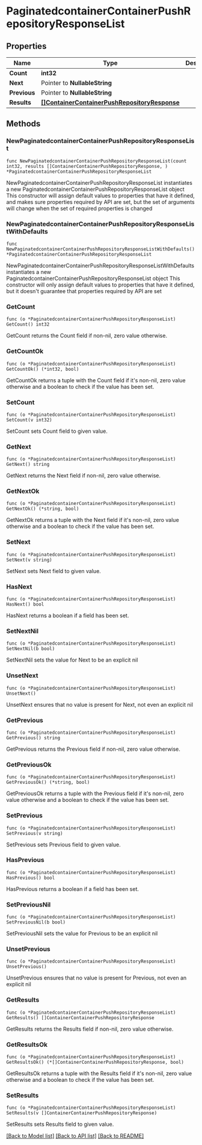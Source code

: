 # PaginatedcontainerContainerPushRepositoryResponseList

## Properties

Name | Type | Description | Notes
------------ | ------------- | ------------- | -------------
**Count** | **int32** |  | 
**Next** | Pointer to **NullableString** |  | [optional] 
**Previous** | Pointer to **NullableString** |  | [optional] 
**Results** | [**[]ContainerContainerPushRepositoryResponse**](ContainerContainerPushRepositoryResponse.md) |  | 

## Methods

### NewPaginatedcontainerContainerPushRepositoryResponseList

`func NewPaginatedcontainerContainerPushRepositoryResponseList(count int32, results []ContainerContainerPushRepositoryResponse, ) *PaginatedcontainerContainerPushRepositoryResponseList`

NewPaginatedcontainerContainerPushRepositoryResponseList instantiates a new PaginatedcontainerContainerPushRepositoryResponseList object
This constructor will assign default values to properties that have it defined,
and makes sure properties required by API are set, but the set of arguments
will change when the set of required properties is changed

### NewPaginatedcontainerContainerPushRepositoryResponseListWithDefaults

`func NewPaginatedcontainerContainerPushRepositoryResponseListWithDefaults() *PaginatedcontainerContainerPushRepositoryResponseList`

NewPaginatedcontainerContainerPushRepositoryResponseListWithDefaults instantiates a new PaginatedcontainerContainerPushRepositoryResponseList object
This constructor will only assign default values to properties that have it defined,
but it doesn't guarantee that properties required by API are set

### GetCount

`func (o *PaginatedcontainerContainerPushRepositoryResponseList) GetCount() int32`

GetCount returns the Count field if non-nil, zero value otherwise.

### GetCountOk

`func (o *PaginatedcontainerContainerPushRepositoryResponseList) GetCountOk() (*int32, bool)`

GetCountOk returns a tuple with the Count field if it's non-nil, zero value otherwise
and a boolean to check if the value has been set.

### SetCount

`func (o *PaginatedcontainerContainerPushRepositoryResponseList) SetCount(v int32)`

SetCount sets Count field to given value.


### GetNext

`func (o *PaginatedcontainerContainerPushRepositoryResponseList) GetNext() string`

GetNext returns the Next field if non-nil, zero value otherwise.

### GetNextOk

`func (o *PaginatedcontainerContainerPushRepositoryResponseList) GetNextOk() (*string, bool)`

GetNextOk returns a tuple with the Next field if it's non-nil, zero value otherwise
and a boolean to check if the value has been set.

### SetNext

`func (o *PaginatedcontainerContainerPushRepositoryResponseList) SetNext(v string)`

SetNext sets Next field to given value.

### HasNext

`func (o *PaginatedcontainerContainerPushRepositoryResponseList) HasNext() bool`

HasNext returns a boolean if a field has been set.

### SetNextNil

`func (o *PaginatedcontainerContainerPushRepositoryResponseList) SetNextNil(b bool)`

 SetNextNil sets the value for Next to be an explicit nil

### UnsetNext
`func (o *PaginatedcontainerContainerPushRepositoryResponseList) UnsetNext()`

UnsetNext ensures that no value is present for Next, not even an explicit nil
### GetPrevious

`func (o *PaginatedcontainerContainerPushRepositoryResponseList) GetPrevious() string`

GetPrevious returns the Previous field if non-nil, zero value otherwise.

### GetPreviousOk

`func (o *PaginatedcontainerContainerPushRepositoryResponseList) GetPreviousOk() (*string, bool)`

GetPreviousOk returns a tuple with the Previous field if it's non-nil, zero value otherwise
and a boolean to check if the value has been set.

### SetPrevious

`func (o *PaginatedcontainerContainerPushRepositoryResponseList) SetPrevious(v string)`

SetPrevious sets Previous field to given value.

### HasPrevious

`func (o *PaginatedcontainerContainerPushRepositoryResponseList) HasPrevious() bool`

HasPrevious returns a boolean if a field has been set.

### SetPreviousNil

`func (o *PaginatedcontainerContainerPushRepositoryResponseList) SetPreviousNil(b bool)`

 SetPreviousNil sets the value for Previous to be an explicit nil

### UnsetPrevious
`func (o *PaginatedcontainerContainerPushRepositoryResponseList) UnsetPrevious()`

UnsetPrevious ensures that no value is present for Previous, not even an explicit nil
### GetResults

`func (o *PaginatedcontainerContainerPushRepositoryResponseList) GetResults() []ContainerContainerPushRepositoryResponse`

GetResults returns the Results field if non-nil, zero value otherwise.

### GetResultsOk

`func (o *PaginatedcontainerContainerPushRepositoryResponseList) GetResultsOk() (*[]ContainerContainerPushRepositoryResponse, bool)`

GetResultsOk returns a tuple with the Results field if it's non-nil, zero value otherwise
and a boolean to check if the value has been set.

### SetResults

`func (o *PaginatedcontainerContainerPushRepositoryResponseList) SetResults(v []ContainerContainerPushRepositoryResponse)`

SetResults sets Results field to given value.



[[Back to Model list]](../README.md#documentation-for-models) [[Back to API list]](../README.md#documentation-for-api-endpoints) [[Back to README]](../README.md)


